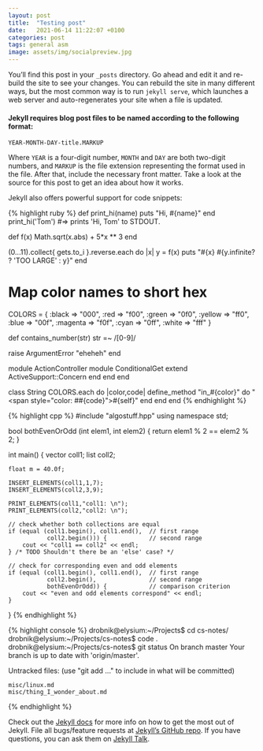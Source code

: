 ```yaml
---
layout: post
title:  "Testing post"
date:   2021-06-14 11:22:07 +0100
categories: post
tags: general asm
image: assets/img/socialpreview.jpg
---
```

You’ll find this post in your `_posts` directory. Go ahead and edit it and re-build the site to see your changes. You can rebuild the site in many different ways, but the most common way is to run `jekyll serve`, which launches a web server and auto-regenerates your site when a file is updated.

#### Jekyll requires blog post files to be named according to the following format:

`YEAR-MONTH-DAY-title.MARKUP`

Where `YEAR` is a four-digit number, `MONTH` and `DAY` are both two-digit numbers, and `MARKUP` is the file extension representing the format used in the file. After that, include the necessary front matter. Take a look at the source for this post to get an idea about how it works.

Jekyll also offers powerful support for code snippets:

{% highlight ruby %}
def print_hi(name)
  puts "Hi, #{name}"
end
print_hi('Tom')
#=> prints 'Hi, Tom' to STDOUT.

def f(x)
  Math.sqrt(x.abs) + 5*x ** 3
end

(0...11).collect{ gets.to_i }.reverse.each do |x|
  y = f(x)
  puts "#{x} #{y.infinite? ? 'TOO LARGE' : y}"
end
# Map color names to short hex
COLORS = { :black   => "000",
           :red     => "f00",
           :green   => "0f0",
           :yellow  => "ff0",
           :blue    => "00f",
           :magenta => "f0f",
           :cyan    => "0ff",
           :white   => "fff" }

def contains_number(str)
  str =~ /[0-9]/

  raise ArgumentError "eheheh"
end

module ActionController
  module ConditionalGet
    extend ActiveSupport::Concern
    end
  end
end

class String
  COLORS.each do |color,code|
    define_method "in_#{color}" do
      "<span style=\"color: ##{code}\">#{self}</span>"
    end
  end
end
{% endhighlight %}

{% highlight cpp %}
#include "algostuff.hpp"
using namespace std;

bool bothEvenOrOdd (int elem1, int elem2)
{
    return elem1 % 2 == elem2 % 2;
}

int main()
{
    vector<int> coll1;
    list<int> coll2;

    float m = 40.0f;

    INSERT_ELEMENTS(coll1,1,7);
    INSERT_ELEMENTS(coll2,3,9);

    PRINT_ELEMENTS(coll1,"coll1: \n");
    PRINT_ELEMENTS(coll2,"coll2: \n");

    // check whether both collections are equal
    if (equal (coll1.begin(), coll1.end(),  // first range
               coll2.begin())) {            // second range
        cout << "coll1 == coll2" << endl;
    } /* TODO Shouldn't there be an 'else' case? */

    // check for corresponding even and odd elements
    if (equal (coll1.begin(), coll1.end(),  // first range
               coll2.begin(),               // second range
               bothEvenOrOdd)) {            // comparison criterion
        cout << "even and odd elements correspond" << endl;
    }
}
{% endhighlight %}

{% highlight console %}
drobnik@elysium:~/Projects$ cd cs-notes/
drobnik@elysium:~/Projects/cs-notes$ code .
drobnik@elysium:~/Projects/cs-notes$ git status
On branch master
Your branch is up to date with 'origin/master'.

Untracked files:
  (use "git add <file>..." to include in what will be committed)

	misc/linux.md
	misc/thing_I_wonder_about.md


{% endhighlight %}

Check out the [Jekyll docs][jekyll-docs] for more info on how to get the most out of Jekyll. File all bugs/feature requests at [Jekyll’s GitHub repo][jekyll-gh]. If you have questions, you can ask them on [Jekyll Talk][jekyll-talk].

[jekyll-docs]: https://jekyllrb.com/docs/home
[jekyll-gh]:   https://github.com/jekyll/jekyll
[jekyll-talk]: https://talk.jekyllrb.com/
